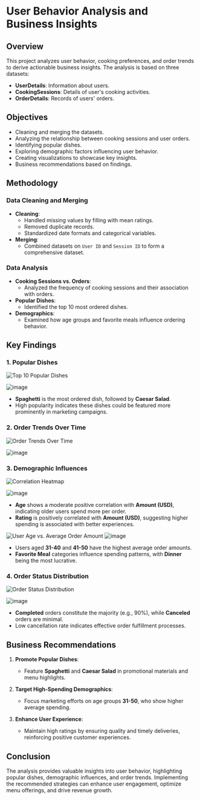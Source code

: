 # User Behavior Analysis and Business Insights

## **Overview**

This project analyzes user behavior, cooking preferences, and order trends to derive actionable business insights. The analysis is based on three datasets:

- **UserDetails**: Information about users.
- **CookingSessions**: Details of user's cooking activities.
- **OrderDetails**: Records of users' orders.

## **Objectives**

- Cleaning and merging the datasets.
- Analyzing the relationship between cooking sessions and user orders.
- Identifying popular dishes.
- Exploring demographic factors influencing user behavior.
- Creating visualizations to showcase key insights.
- Business recommendations based on findings.

## **Methodology**

### **Data Cleaning and Merging**

- **Cleaning**:
  - Handled missing values by filling with mean ratings.
  - Removed duplicate records.
  - Standardized date formats and categorical variables.
- **Merging**:
  - Combined datasets on `User ID` and `Session ID` to form a comprehensive dataset.

### **Data Analysis**

- **Cooking Sessions vs. Orders**:
  - Analyzed the frequency of cooking sessions and their association with orders.
- **Popular Dishes**:
  - Identified the top 10 most ordered dishes.
- **Demographics**:
  - Examined how age groups and favorite meals influence ordering behavior.

## **Key Findings**

### **1. Popular Dishes**

![Top 10 Popular Dishes](visualizations\popular_dishes.png)

![image](https://github.com/user-attachments/assets/9029f804-e43d-4702-bd29-b0fed34d1b01)


- **Spaghetti** is the most ordered dish, followed by **Caesar Salad**.
- High popularity indicates these dishes could be featured more prominently in marketing campaigns.

### **2. Order Trends Over Time**

![Order Trends Over Time](visualizations\order_trends.png)

![image](https://github.com/user-attachments/assets/4093160c-8461-47c6-8d77-6aa40c2b324a)




### **3. Demographic Influences**

![Correlation Heatmap](visualizations\correlation_heatmap.png)

![image](https://github.com/user-attachments/assets/8b16227b-779d-46cd-88d5-a3cac9c0676c)

- **Age** shows a moderate positive correlation with **Amount (USD)**, indicating older users spend more per order.
- **Rating** is positively correlated with **Amount (USD)**, suggesting higher spending is associated with better experiences.

![User Age vs. Average Order Amount](visualizations\age_vs_order_amount.png)
![image](https://github.com/user-attachments/assets/4f49f3f0-6e1e-41a2-9002-f1fcccff4362)


- Users aged **31-40** and **41-50** have the highest average order amounts.
- **Favorite Meal** categories influence spending patterns, with **Dinner** being the most lucrative.

### **4. Order Status Distribution**

![Order Status Distribution](visualizations\order_status_distribution.png)

![image](https://github.com/user-attachments/assets/9bfd5284-2e84-44ae-b15d-254e65ed427f)


- **Completed** orders constitute the majority (e.g., 90%), while **Canceled** orders are minimal.
- Low cancellation rate indicates effective order fulfillment processes.

## **Business Recommendations**

1. **Promote Popular Dishes**:
   - Feature **Spaghetti** and **Caesar Salad** in promotional materials and menu highlights.
   
2. **Target High-Spending Demographics**:
   - Focus marketing efforts on age groups **31-50**, who show higher average spending.
   
   
3. **Enhance User Experience**:
   - Maintain high ratings by ensuring quality and timely deliveries, reinforcing positive customer experiences.

## **Conclusion**

The analysis provides valuable insights into user behavior, highlighting popular dishes, demographic influences, and order trends. Implementing the recommended strategies can enhance user engagement, optimize menu offerings, and drive revenue growth.
